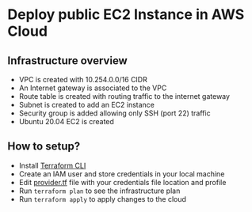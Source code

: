 # Deploy public EC2 Instance in AWS Cloud

## Infrastructure overview
* VPC is created with 10.254.0.0/16 CIDR
* An Internet gateway is associated to the VPC
* Route table is created with routing traffic to the internet gateway
* Subnet is created to add an EC2 instance
* Security group is added allowing only SSH (port 22) traffic
* Ubuntu 20.04 EC2 is created

## How to setup?
* Install [Terraform CLI](https://www.terraform.io/downloads)
* Create an IAM user and store credentials in your local machine
* Edit [provider.tf](provider.tf) file with your credentials file location and profile
* Run `terraform plan` to see the infrastructure plan
* Run `terraform apply` to apply changes to the cloud
